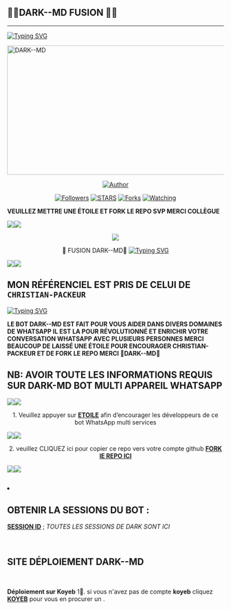 ## 🍷🍷DARK--MD FUSION 📍📍

***
  
<a href="https://git.io/typing-svg"><img src="https://readme-typing-svg.demolab.com?font=Black+Ops+One&size=50&pause=1000&color=1BAFBAFF&center=true&width=910&height=100&lines=THANKS FOR CHOOSING +DARK-MD;MULTI+DEVICE+WHATSAPP+BOT; CRÉÉ R+PAR+CHRISTIAN+PACKEUR ;ILLUSTRER+LE+1.1.2025" alt="Typing SVG" /></a>
  </p>
    <img alt="DARK--MD" width="700" height="300" 
<p align="center">
<p align="center">
<a href="https://github.com/Christian-packeur/DARK--MD"><img title="Author" src="https://img.shields.io/badge/DARK--MD-black?style=for-the-badge&logo=github"></a>
<p/>
<p align="center">
<a href="https://github.com/Christian-packeur ?tab=followers"><img title="Followers" src="https://img.shields.io/github/followers/Christian-packeur ?label=Followers&style=social"></a>
<a href="https://github.com/Christian-packeur/DARK--Md/stargazers/"><img title="STARS" src="https://img.shields.io/github/stars/Christian-packeur/DARK--Md?&style=social"></a>
<a href="https://github.com/Christian-packeur/DARK--MD/network/members"><img title="Forks" src="https://img.shields.io/github/forks/Christian-packeur/DARK--MD?style=social"></a>
<a href="https://github.com/franceking1/DARK--Md/watchers"><img title="Watching" src="https://img.shields.io/github/watchers/DARK--MD/DARK--MD?label=Watching&style=social"></a>

**VEUILLEZ METTRE UNE ÉTOILE ET FORK LE REPO SVP MERCI COLLÈGUE**

<a><img src='https://i.imgur.com/LyHic3i.gif'/></a><a><img src='https://i.imgur.com/LyHic3i.gif'/></a>
<p align="center">
<img src="https://i.postimg.cc/xCN0GFTR/images-14.jpg"/> 
<p align="center"> 🍷 FUSION DARK--MD📍
  <a href="https://git.io/typing-svg"><img src="https://readme-typing-svg.demolab.com?font=EB+Garamond&weight=800&size=28&duration=4000&pause=1000&random=false&width=435&lines=+DARK--MD ;WHATSAPP++⚡ + MULTI SERVICES + ;  +ILLUSTRATRER+PAR+🤖✨;   +𝐌𝐑.+ Christian ICHORO+☘ ; FUSION" alt="Typing SVG" /></a>
</p>
<a><img src='https://i.imgur.com/LyHic3i.gif'/></a><a><img src='https://i.imgur.com/LyHic3i.gif'/></a> 

## MON RÉFÉRENCIEL EST PRIS DE CELUI DE `CHRISTIAN-PACKEUR`

<a href="https://git.io/typing-svg"><img src="https://readme-typing-svg.demolab.com?font=Black+Ops+One&size=50&pause=1000&color=721c24&center=true&width=910&height=100&lines=DARK--MD FUSION+;MULTI+APPAREIL+WHATSAPP+🍷📍;CRÉER+PAR+CHRISTIAN+PACKEUR;ROBOT FORMATÉ LE+15.12.2024" alt="Typing SVG" /></a>
  </p>

**LE BOT DARK--MD EST FAIT POUR VOUS AIDER DANS DIVERS DOMAINES DE WHATSAPP IL EST LA POUR RÉVOLUTIONNÉ ET ENRICHIR VOTRE CONVERSATION WHATSAPP AVEC PLUSIEURS PERSONNES MERCI BEAUCOUP DE LAISSÉ UNE ÉTOILE POUR ENCOURAGER CHRISTIAN-PACKEUR ET DE FORK LE REPO MERCI 🍷DARK--MD📍**

## NB: AVOIR TOUTE LES INFORMATIONS REQUIS SUR DARK-MD BOT MULTI APPAREIL WHATSAPP    

<a><img src='https://i.imgur.com/LyHic3i.gif'/></a><a><img src='https://i.imgur.com/LyHic3i.gif'/></a>
<p align="center">
<img 


## 1. Veuillez appuyer sur **[ETOILE](https://github.com/Christian-packeur/DARK--MD)** afin d’encourager les développeurs de ce bot WhatsApp multi services

<a><img src='https://i.imgur.com/LyHic3i.gif'/></a><a><img src='https://i.imgur.com/LyHic3i.gif'/></a>
<p align="center">
<img 


## 2. veuillez CLIQUEZ ici pour copier ce repo  vers votre compte github [**FORK lE REPO ICI**](https://github.com/Christian-packeur/DARK--MD/fork)


<a><img src='https://i.imgur.com/LyHic3i.gif'/></a><a><img src='https://i.imgur.com/LyHic3i.gif'/></a>
<p align="center">
<img 


 3. ## OBTENIR LA SESSIONS DU   BOT : <br>
[**SESSION ID**](https://dark-session-z9jx.onrender.com)  ; *TOUTES LES SESSIONS DE DARK SONT ICI*

<br>

## SITE DÉPLOIEMENT DARK--MD

<br>


**Déploiement sur Koyeb**
  1🔗. si vous n'avez pas de compte **koyeb** cliquez [**KOYEB**](https://dashboard.koyeb.com/signup) pour vous en procurer un .











 
